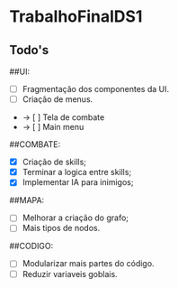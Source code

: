 # TrabalhoFinalDS1
## Todo's


##UI:

- [ ] Fragmentação dos componentes da UI.
- [ ] Criação de menus.
- -> [ ] Tela de combate
- -> [ ] Main menu

##COMBATE:

- [x] Criação de skills;
- [x] Terminar a logica entre skills;
- [x] Implementar IA para inimigos;

##MAPA:

- [ ] Melhorar a criação do grafo;
- [ ] Mais tipos de nodos.

##CODIGO:

- [ ] Modularizar mais partes do código.
- [ ] Reduzir variaveis goblais.
